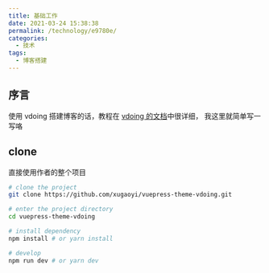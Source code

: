 ```yaml
---
title: 基础工作
date: 2021-03-24 15:38:38
permalink: /technology/e9780e/
categories:
  - 技术
tags:
  - 博客搭建
---
```


## 序言
使用 vdoing 搭建博客的话，教程在 [vdoing 的文档](https://doc.xugaoyi.com/pages/793dcb/)中很详细，
我这里就简单写一写咯

## clone
直接使用作者的整个项目
```sh
# clone the project
git clone https://github.com/xugaoyi/vuepress-theme-vdoing.git

# enter the project directory
cd vuepress-theme-vdoing

# install dependency
npm install # or yarn install

# develop
npm run dev # or yarn dev
```
